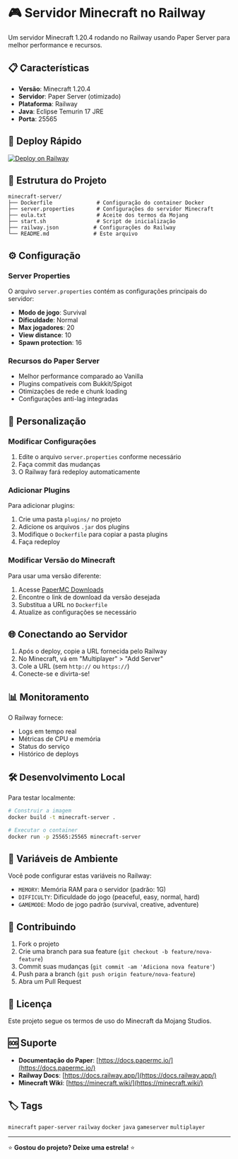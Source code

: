# 🎮 Servidor Minecraft no Railway

Um servidor Minecraft 1.20.4 rodando no Railway usando Paper Server para melhor performance e recursos.

## 📋 Características

- **Versão**: Minecraft 1.20.4
- **Servidor**: Paper Server (otimizado)
- **Plataforma**: Railway
- **Java**: Eclipse Temurin 17 JRE
- **Porta**: 25565

## 🚀 Deploy Rápido

[![Deploy on Railway](https://railway.app/button.svg)](https://railway.app/template/new)

## 📁 Estrutura do Projeto

```
minecraft-server/
├── Dockerfile              # Configuração do container Docker
├── server.properties       # Configurações do servidor Minecraft
├── eula.txt                # Aceite dos termos da Mojang
├── start.sh                # Script de inicialização
├── railway.json           # Configurações do Railway
└── README.md              # Este arquivo
```

## ⚙️ Configuração

### Server Properties

O arquivo `server.properties` contém as configurações principais do servidor:

- **Modo de jogo**: Survival
- **Dificuldade**: Normal
- **Max jogadores**: 20
- **View distance**: 10
- **Spawn protection**: 16

### Recursos do Paper Server

- Melhor performance comparado ao Vanilla
- Plugins compatíveis com Bukkit/Spigot
- Otimizações de rede e chunk loading
- Configurações anti-lag integradas

## 🔧 Personalização

### Modificar Configurações

1. Edite o arquivo `server.properties` conforme necessário
2. Faça commit das mudanças
3. O Railway fará redeploy automaticamente

### Adicionar Plugins

Para adicionar plugins:

1. Crie uma pasta `plugins/` no projeto
2. Adicione os arquivos `.jar` dos plugins
3. Modifique o `Dockerfile` para copiar a pasta plugins
4. Faça redeploy

### Modificar Versão do Minecraft

Para usar uma versão diferente:

1. Acesse [PaperMC Downloads](https://papermc.io/downloads)
2. Encontre o link de download da versão desejada
3. Substitua a URL no `Dockerfile`
4. Atualize as configurações se necessário

## 🌐 Conectando ao Servidor

1. Após o deploy, copie a URL fornecida pelo Railway
2. No Minecraft, vá em "Multiplayer" > "Add Server"
3. Cole a URL (sem `http://` ou `https://`)
4. Conecte-se e divirta-se!

## 📊 Monitoramento

O Railway fornece:
- Logs em tempo real
- Métricas de CPU e memória
- Status do serviço
- Histórico de deploys

## 🛠️ Desenvolvimento Local

Para testar localmente:

```bash
# Construir a imagem
docker build -t minecraft-server .

# Executar o container
docker run -p 25565:25565 minecraft-server
```

## 📝 Variáveis de Ambiente

Você pode configurar estas variáveis no Railway:

- `MEMORY`: Memória RAM para o servidor (padrão: 1G)
- `DIFFICULTY`: Dificuldade do jogo (peaceful, easy, normal, hard)
- `GAMEMODE`: Modo de jogo padrão (survival, creative, adventure)

## 🤝 Contribuindo

1. Fork o projeto
2. Crie uma branch para sua feature (`git checkout -b feature/nova-feature`)
3. Commit suas mudanças (`git commit -am 'Adiciona nova feature'`)
4. Push para a branch (`git push origin feature/nova-feature`)
5. Abra um Pull Request

## 📄 Licença

Este projeto segue os termos de uso do Minecraft da Mojang Studios.

## 🆘 Suporte

- **Documentação do Paper**: [https://docs.papermc.io/](https://docs.papermc.io/)
- **Railway Docs**: [https://docs.railway.app/](https://docs.railway.app/)
- **Minecraft Wiki**: [https://minecraft.wiki/](https://minecraft.wiki/)

## 🏷️ Tags

`minecraft` `paper-server` `railway` `docker` `java` `gameserver` `multiplayer`

---

⭐ **Gostou do projeto? Deixe uma estrela!** ⭐

